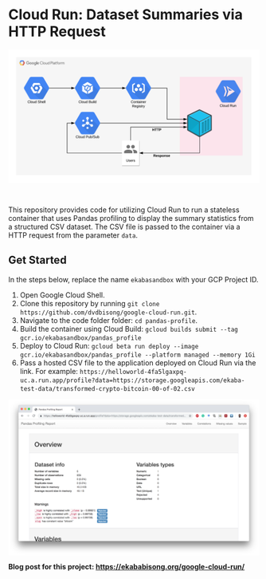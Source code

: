 # Cloud Run: Dataset Summaries via HTTP Request

<p align="left">
    <img src="img/cloud-run.png" align="middle" alt="Cloud Run."/>
</p>

<br>

This repository provides code for utilizing Cloud Run to run a stateless container that uses Pandas profiling to display the summary statistics from a structured CSV dataset. The CSV file is passed to the container via a HTTP request from the parameter `data`.

## Get Started
In the steps below, replace the name `ekabasandbox` with your GCP Project ID.

1. Open Google Cloud Shell.
2. Clone this repository by running `git clone https://github.com/dvdbisong/google-cloud-run.git`.
3. Navigate to the code folder folder: `cd pandas-profile`.
4. Build the container using Cloud Build: `gcloud builds submit --tag gcr.io/ekabasandbox/pandas_profile`
5. Deploy to Cloud Run: `gcloud beta run deploy --image gcr.io/ekabasandbox/pandas_profile --platform managed --memory 1Gi`
6. Pass a hosted CSV file to the application deployed on Cloud Run via the link. For example: `https://helloworld-4fa5lgaxpq-uc.a.run.app/profile?data=https://storage.googleapis.com/ekaba-test-data/transformed-crypto-bitcoin-00-of-02.csv`

<p align="left">
    <img src="img/app-cloud-run.png" align="middle" alt="App running on Cloud Run."/>
</p>

**Blog post for this project: <a href="https://ekababisong.org/google-cloud-run/">https://ekababisong.org/google-cloud-run/</a>**